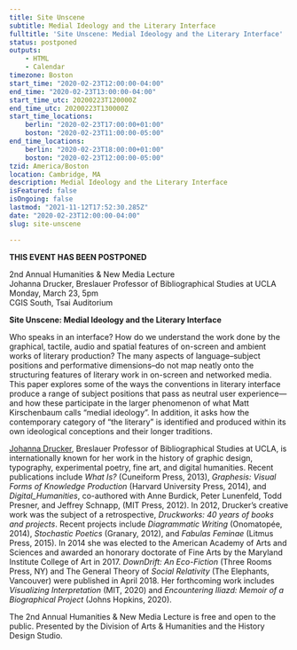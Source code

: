 ```yaml
---
title: Site Unscene
subtitle: Medial Ideology and the Literary Interface
fulltitle: 'Site Unscene: Medial Ideology and the Literary Interface'
status: postponed
outputs:
    - HTML
    - Calendar
timezone: Boston
start_time: "2020-02-23T12:00:00-04:00"
end_time: "2020-02-23T13:00:00-04:00"
start_time_utc: 20200223T120000Z
end_time_utc: 20200223T130000Z
start_time_locations:
    berlin: "2020-02-23T17:00:00+01:00"
    boston: "2020-02-23T11:00:00-05:00"
end_time_locations:
    berlin: "2020-02-23T18:00:00+01:00"
    boston: "2020-02-23T12:00:00-05:00"
tzid: America/Boston
location: Cambridge, MA
description: Medial Ideology and the Literary Interface
isFeatured: false
isOngoing: false
lastmod: "2021-11-12T17:52:30.285Z"
date: "2020-02-23T12:00:00-04:00"
slug: site-unscene

---
```

**THIS EVENT HAS BEEN POSTPONED**

2nd Annual Humanities & New Media Lecture<br />
Johanna Drucker, Breslauer Professor of Bibliographical Studies at UCLA<br />
Monday, March 23, 5pm<br />
CGIS South, Tsai Auditorium

**Site Unscene: Medial Ideology and the Literary Interface**

Who speaks in an interface? How do we understand the work done by the graphical, tactile, audio and spatial features of on-screen and ambient works of literary production? The many aspects of language–subject positions and performative dimensions–do not map neatly onto the structuring features of literary work in on-screen and networked media. This paper explores some of the ways the conventions in literary interface produce a range of subject positions that pass as neutral user experience—and how these participate in the larger phenomenon of what Matt Kirschenbaum calls “medial ideology”. In addition, it asks how the contemporary category of “the literary” is identified and produced within its own ideological conceptions and their longer traditions. 

[Johanna Drucker](http://www.johannadrucker.net/), Breslauer Professor of Bibliographical Studies at UCLA, is internationally known for her work in the history of graphic design, typography, experimental poetry, fine art, and digital humanities. Recent publications include *What Is?* (Cuneiform Press, 2013), *Graphesis: Visual Forms of Knowledge Production* (Harvard University Press, 2014), and *Digital_Humanities*, co-authored with Anne Burdick, Peter Lunenfeld, Todd Presner, and Jeffrey Schnapp, (MIT Press, 2012). In 2012, Drucker’s creative work was the subject of a retrospective, *Druckworks: 40 years of books and projects*. Recent projects include *Diagrammatic Writing* (Onomatopée, 2014), *Stochastic Poetics* (Granary, 2012), and *Fabulas Feminae* (Litmus Press, 2015). In 2014 she was elected to the American Academy of Arts and Sciences and awarded an honorary doctorate of Fine Arts by the Maryland Institute College of Art in 2017. *DownDrift: An Eco-Fiction* (Three Rooms Press, NY) and The General Theory of *Social Relativity* (The Elephants, Vancouver) were published in April 2018. Her forthcoming work includes *Visualizing Interpretation* (MIT, 2020) and *Encountering Iliazd: Memoir of a Biographical Project* (Johns Hopkins, 2020).

The 2nd Annual Humanities & New Media Lecture is free and open to the public. Presented by the Division of Arts & Humanities and the History Design Studio.